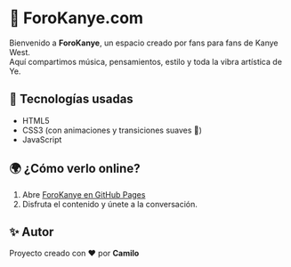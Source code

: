 # 🎤 ForoKanye.com  

Bienvenido a **ForoKanye**, un espacio creado por fans para fans de Kanye West.  
Aquí compartimos música, pensamientos, estilo y toda la vibra artística de Ye.  

## 🚀 Tecnologías usadas
- HTML5  
- CSS3 (con animaciones y transiciones suaves 🎨)  
- JavaScript  

## 🌍 ¿Cómo verlo online?
1. Abre [ForoKanye en GitHub Pages](https://camjsjs.github.io/ForoKanye/)  
2. Disfruta el contenido y únete a la conversación.  

## ✨ Autor
Proyecto creado con ❤️ por **Camilo**  
